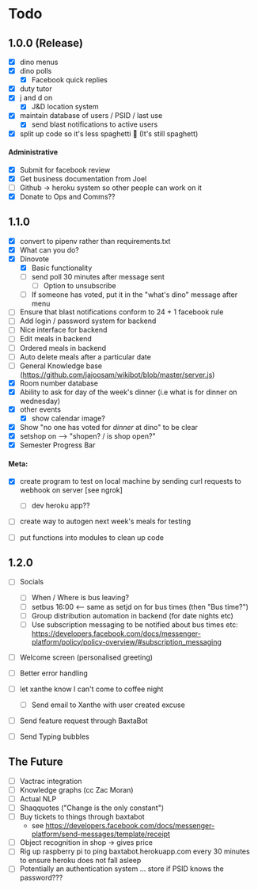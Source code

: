 # Todo


## 1.0.0 (Release)
- [x] dino menus
- [x] dino polls
	- [x] Facebook quick replies
- [x] duty tutor
- [x] j and d on
	- [x] J&D location system
- [x] maintain database of users / PSID / last use
	- [x] send blast notifications to active users
- [x] split up code so it's less spaghetti 🍝 (It's still spaghett)

#### Administrative

- [x] Submit for facebook review
- [x] Get business documentation from Joel
- [ ] Github -> heroku system so other people can work on it
- [x] Donate to Ops and Comms??

## 1.1.0
- [x] convert to pipenv rather than requirements.txt
- [x] What can you do?
- [x] Dinovote
	- [x] Basic functionality
	- [ ] send poll 30 minutes after message sent
		- [ ] Option to unsubscribe
	- [ ] If someone has voted, put it in the "what's dino" message after menu
- [ ] Ensure that blast notifications conform to 24 + 1 facebook rule
- [ ] Add login / password system for backend
- [ ] Nice interface for backend
- [ ] Edit meals in backend
- [ ] Ordered meals in backend
- [ ] Auto delete meals after a particular date
- [ ] General Knowledge base (https://github.com/jajoosam/wikibot/blob/master/server.js)
- [x] Room number database
- [x] Ability to ask for day of the week's dinner (i.e what is for dinner on wednesday)
- [x] other events
	- [x] show calendar image?
- [x] Show "no one has voted for *dinner* at dino" to be clear
- [x] setshop on --> "shopen? / is shop open?"
- [x] Semester Progress Bar

#### Meta:

- [x] create program to test on local machine by sending curl requests to webhook on server [see ngrok]
	- [ ] dev heroku app??
- [ ] create way to autogen next week's meals for testing
- [ ] put functions into modules to clean up code


## 1.2.0
- [ ] Socials
	- [ ] When / Where is bus leaving?
	- [ ] setbus 16:00 <-- same as setjd on for bus times (then "Bus time?")
	- [ ] Group distribution automation in backend (for date nights etc)
	- [ ] Use subscription messaging to be notified about bus times etc: https://developers.facebook.com/docs/messenger-platform/policy/policy-overview/#subscription_messaging
- [ ] Welcome screen (personalised greeting)
- [ ] Better error handling
- [ ] let xanthe know I can't come to coffee night
	- [ ] Send email to Xanthe with user created excuse
- [ ] Send feature request through BaxtaBot
- [ ] Send Typing bubbles


## The Future

- [ ] Vactrac integration
- [ ] Knowledge graphs (cc Zac Moran)
- [ ] Actual NLP
- [ ] Shaqquotes ("Change is the only constant")
- [ ] Buy tickets to things through baxtabot
	- see https://developers.facebook.com/docs/messenger-platform/send-messages/template/receipt
- [ ] Object recognition in shop -> gives price
- [ ] Rig up raspberry pi to ping baxtabot.herokuapp.com every 30 minutes to ensure heroku does not fall asleep
- [ ] Potentially an authentication system ... store if PSID knows the password???
